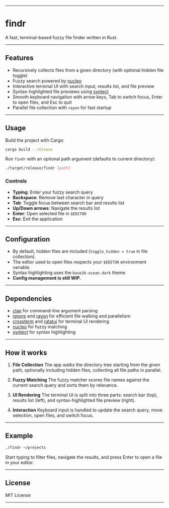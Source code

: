 
---

# findr

A fast, terminal-based fuzzy file finder written in Rust.

---

## Features

* Recursively collects files from a given directory (with optional hidden file toggle)
* Fuzzy search powered by [nucleo](https://github.com/dbrgn/nucleo)
* Interactive terminal UI with search input, results list, and file preview
* Syntax-highlighted file previews using [syntect](https://github.com/trishume/syntect)
* Smooth keyboard navigation with arrow keys, Tab to switch focus, Enter to open files, and Esc to quit
* Parallel file collection with `rayon` for fast startup

---

## Usage

Build the project with Cargo:

```bash
cargo build --release
```

Run `findr` with an optional path argument (defaults to current directory):

```bash
./target/release/findr [path]
```

### Controls

* **Typing**: Enter your fuzzy search query
* **Backspace**: Remove last character in query
* **Tab**: Toggle focus between search bar and results list
* **Up/Down arrows**: Navigate the results list
* **Enter**: Open selected file in `$EDITOR`
* **Esc**: Exit the application

---

## Configuration

* By default, hidden files are included (`toggle_hidden = true` in file collection).
* The editor used to open files respects your `$EDITOR` environment variable.
* Syntax highlighting uses the `base16-ocean.dark` theme.
* **Config management is still WIP.**

---

## Dependencies

* [clap](https://crates.io/crates/clap) for command-line argument parsing
* [ignore](https://crates.io/crates/ignore) and [rayon](https://crates.io/crates/rayon) for efficient file walking and parallelism
* [crossterm](https://crates.io/crates/crossterm) and [ratatui](https://crates.io/crates/ratatui) for terminal UI rendering
* [nucleo](https://crates.io/crates/nucleo) for fuzzy matching
* [syntect](https://crates.io/crates/syntect) for syntax highlighting

---

## How it works

1. **File Collection**
   The app walks the directory tree starting from the given path, optionally including hidden files, collecting all file paths in parallel.

2. **Fuzzy Matching**
   The fuzzy matcher scores file names against the current search query and sorts them by relevance.

3. **UI Rendering**
   The terminal UI is split into three parts: search bar (top), results list (left), and syntax-highlighted file preview (right).

4. **Interaction**
   Keyboard input is handled to update the search query, move selection, open files, and switch focus.

---

## Example

```bash
./findr ~/projects
```

Start typing to filter files, navigate the results, and press Enter to open a file in your editor.

---

## License

MIT License

---
